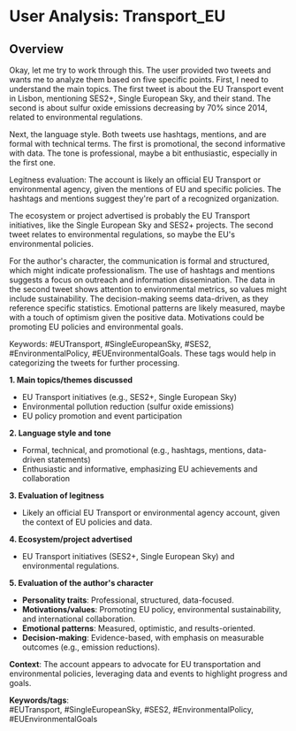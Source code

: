 # User Analysis: Transport_EU

## Overview

<think>
Okay, let me try to work through this. The user provided two tweets and wants me to analyze them based on five specific points. First, I need to understand the main topics. The first tweet is about the EU Transport event in Lisbon, mentioning SES2+, Single European Sky, and their stand. The second is about sulfur oxide emissions decreasing by 70% since 2014, related to environmental regulations.

Next, the language style. Both tweets use hashtags, mentions, and are formal with technical terms. The first is promotional, the second informative with data. The tone is professional, maybe a bit enthusiastic, especially in the first one.

Legitness evaluation: The account is likely an official EU Transport or environmental agency, given the mentions of EU and specific policies. The hashtags and mentions suggest they're part of a recognized organization.

The ecosystem or project advertised is probably the EU Transport initiatives, like the Single European Sky and SES2+ projects. The second tweet relates to environmental regulations, so maybe the EU's environmental policies.

For the author's character, the communication is formal and structured, which might indicate professionalism. The use of hashtags and mentions suggests a focus on outreach and information dissemination. The data in the second tweet shows attention to environmental metrics, so values might include sustainability. The decision-making seems data-driven, as they reference specific statistics. Emotional patterns are likely measured, maybe with a touch of optimism given the positive data. Motivations could be promoting EU policies and environmental goals.

Keywords: #EUTransport, #SingleEuropeanSky, #SES2, #EnvironmentalPolicy, #EUEnvironmentalGoals. These tags would help in categorizing the tweets for further processing.
</think>

**1. Main topics/themes discussed**  
- EU Transport initiatives (e.g., SES2+, Single European Sky)  
- Environmental pollution reduction (sulfur oxide emissions)  
- EU policy promotion and event participation  

**2. Language style and tone**  
- Formal, technical, and promotional (e.g., hashtags, mentions, data-driven statements)  
- Enthusiastic and informative, emphasizing EU achievements and collaboration  

**3. Evaluation of legitness**  
- Likely an official EU Transport or environmental agency account, given the context of EU policies and data.  

**4. Ecosystem/project advertised**  
- EU Transport initiatives (SES2+, Single European Sky) and environmental regulations.  

**5. Evaluation of the author's character**  
- **Personality traits**: Professional, structured, data-focused.  
- **Motivations/values**: Promoting EU policy, environmental sustainability, and international collaboration.  
- **Emotional patterns**: Measured, optimistic, and results-oriented.  
- **Decision-making**: Evidence-based, with emphasis on measurable outcomes (e.g., emission reductions).  

**Context**: The account appears to advocate for EU transportation and environmental policies, leveraging data and events to highlight progress and goals.  

**Keywords/tags**:  
#EUTransport, #SingleEuropeanSky, #SES2, #EnvironmentalPolicy, #EUEnvironmentalGoals